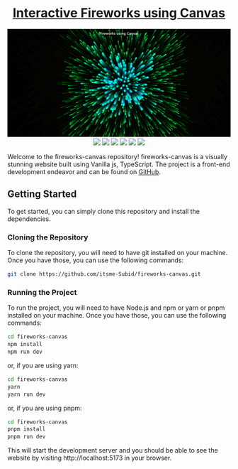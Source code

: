<div align="center">

# [Interactive Fireworks using Canvas](https://fireworks-canvas.vercel.app/)

![](https://raw.githubusercontent.com/itsme-Subid/fireworks-canvas/main/preview.webp)
![](https://img.shields.io/github/languages/top/itsme-Subid/fireworks-canvas?style=for-the-badge)
![](https://img.shields.io/github/languages/count/itsme-Subid/fireworks-canvas?style=for-the-badge)
![](https://img.shields.io/github/languages/code-size/itsme-Subid/fireworks-canvas?style=for-the-badge)
![](https://img.shields.io/github/repo-size/itsme-Subid/fireworks-canvas?style=for-the-badge)
![](https://img.shields.io/github/last-commit/itsme-Subid/fireworks-canvas?style=for-the-badge)
![](https://img.shields.io/github/commit-activity/w/itsme-Subid/fireworks-canvas?style=for-the-badge)

</div>

Welcome to the fireworks-canvas repository! fireworks-canvas is a visually stunning website built using Vanilla js, TypeScript. The project is a front-end development endeavor and can be found on [GitHub](https://github.com/itsme-Subid/fireworks-canvas).

## Getting Started

To get started, you can simply clone this repository and install the dependencies.

### Cloning the Repository

To clone the repository, you will need to have git installed on your machine. Once you have those, you can use the following commands:

```bash
git clone https://github.com/itsme-Subid/fireworks-canvas.git
```

### Running the Project

To run the project, you will need to have Node.js and npm or yarn or pnpm installed on your machine. Once you have those, you can use the following commands:

```bash
cd fireworks-canvas
npm install
npm run dev
```

or, if you are using yarn:

```bash
cd fireworks-canvas
yarn
yarn run dev
```

or, if you are using pnpm:

```bash
cd fireworks-canvas
pnpm install
pnpm run dev
```

This will start the development server and you should be able to see the website by visiting http://localhost:5173 in your browser.
